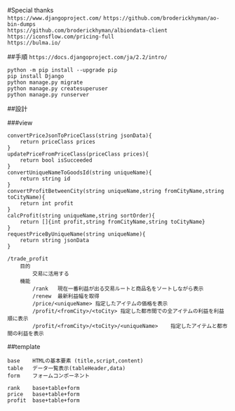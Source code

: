 #Special thanks  
`https://www.djangoproject.com/`
`https://github.com/broderickhyman/ao-bin-dumps`  
`https://github.com/broderickhyman/albiondata-client`  
`https://iconsflow.com/pricing-full`  
`https://bulma.io/`

##手順
`https://docs.djangoproject.com/ja/2.2/intro/`


`python -m pip install --upgrade pip`  
`pip install Django`  
`python manage.py migrate`  
`python manage.py createsuperuser`  
`python manage.py runserver`  

##設計  
  
###view  
```
convertPriceJsonToPriceClass(string jsonData){
    return priceClass prices
}  
updatePriceFromPriceClass(priceClass prices){
    return bool isSucceeded
}  
convertUniqueNameToGoodsId(string uniqueName){
    return string id
}  
convertProfitBetweenCity(string uniqueName,string fromCityName,string toCityName){
    return int profit
}  
calcProfit(string uniqueName,string sortOrder){
    return []{int profit,string fromCityName,string toCityName}
}
requestPriceByUniqueName(string uniqueName){
    return string jsonData
}
```
```
/trade_profit
    目的
        交易に活用する
    機能
        /rank   現在一番利益が出る交易ルートと商品名をソートしながら表示
        /renew  最新利益幅を取得
        /price/<uniqueName> 指定したアイテムの価格を表示
        /profit/<fromCity>/<toCity> 指定した都市間での全アイテムの利益を利益順に表示
        /profit/<fromCity>/<toCity>/<uniqueName>    指定したアイテムと都市間の利益を表示
```

##template
```
base    HTMLの基本要素 (title,script,content)
table   データ一覧表示(tableHeader,data)
form    フォームコンポーネント

rank    base+table+form
price   base+table+form
profit  base+table+form

```